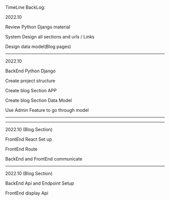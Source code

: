 TimeLine BackLog: 

2022.10

Review Python Django material

System Design all sections and urls / Links

Design data model(Blog pages)

_________________________________________________________________________________________________________________________________________________________________________

2022.10

BackEnd Python Django

Create project structure

Create blog Section APP

Create blog Section Data Model

Use Admin Feature to go through model

_________________________________________________________________________________________________________________________________________________________________________

_________________________________________________________________________________________________________________________________________________________________________

2022.10 (Blog Section)

FrontEnd React Set up

FrontEnd Route

BackEnd and FrontEnd communicate


_________________________________________________________________________________________________________________________________________________________________________

2022.10 (Blog Section)

BackEnd Api and Endpoint Setup

FrontEnd display Api 